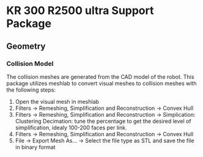 # KR 300 R2500 ultra Support Package

## Geometry

### Collision Model
The collision meshes are generated from the CAD model of the robot. This package utilizes meshlab to convert visual meshes to collision meshes with the following steps:

1. Open the visual mesh in meshlab
2. Filters -> Remeshing, Simplification and Reconstruction -> Convex Hull
3. Filters -> Remeshing, Simplification and Reconstruction -> Simplication: Clustering Decimation: tune the percentage to get the desired level of simplification, idealy 100-200 faces per link.
4. Filters -> Remeshing, Simplification and Reconstruction -> Convex Hull
5. File -> Export Mesh As... -> Select the file type as STL and save the file in binary format